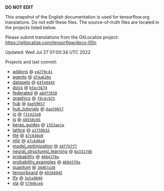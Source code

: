 __DO NOT EDIT__

This snapshot of the English documentation is used for tensorflow.org
translations. Do not edit these files. The source-of-truth files are located in
the projects listed below.

Please submit translations from the GitLocalize project: https://gitlocalize.com/tensorflow/docs-l10n

Updated: Wed Jul 27 07:00:34 UTC 2022

Projects and last commit:

- [addons](https://github.com/tensorflow/addons/tree/master/docs) @ <a href='https://github.com/tensorflow/addons/commit/e4279c414c2ca7365bc24c2033086ba114f1e004'><code>e4279c41</code></a>
- [agents](https://github.com/tensorflow/agents/tree/master/docs) @ <a href='https://github.com/tensorflow/agents/commit/d74a620e2bb6f2ae61da0ed231e70125ac2b9855'><code>d74a620e</code></a>
- [datasets](https://github.com/tensorflow/datasets/tree/master/docs) @ <a href='https://github.com/tensorflow/datasets/commit/64fe044556765556955897c5a8981338bfdb30fc'><code>64fe0445</code></a>
- [docs](https://github.com/tensorflow/docs/tree/master/site/en) @ <a href='https://github.com/tensorflow/docs/commit/b5ec567465bf1c9a16bd12633aef6e16b431fffc'><code>b5ec5674</code></a>
- [federated](https://github.com/tensorflow/federated/tree/main/docs) @ <a href='https://github.com/tensorflow/federated/commit/a8df3918e24c1f43ec7d525e0ee01799cd7f0a70'><code>a8df3918</code></a>
- [graphics](https://github.com/tensorflow/graphics/tree/master/tensorflow_graphics/g3doc) @ <a href='https://github.com/tensorflow/graphics/commit/f0c4c9256c9b1a6a5337762d763e4910631c65c4'><code>f0c4c925</code></a>
- [hub](https://github.com/tensorflow/hub/tree/master/docs) @ <a href='https://github.com/tensorflow/hub/commit/dae59657fa8acbad33887af850789bd5b52c3916'><code>dae59657</code></a>
- [hub_tutorials](https://github.com/tensorflow/hub/tree/master/examples/colab) @ <a href='https://github.com/tensorflow/hub/commit/dae59657fa8acbad33887af850789bd5b52c3916'><code>dae59657</code></a>
- [io](https://github.com/tensorflow/io/tree/master/docs) @ <a href='https://github.com/tensorflow/io/commit/f31422e0eeb08e6336411009d316ff9d0d36edf1'><code>f31422e0</code></a>
- [js](https://github.com/tensorflow/tfjs-website/tree/master/docs) @ <a href='https://github.com/tensorflow/tfjs-website/commit/48558c656e6c543a6275995b6287458f70e719a6'><code>48558c65</code></a>
- [keras_guides](https://github.com/tensorflow/docs/tree/snapshot-keras/site/en/guide/keras) @ <a href='https://github.com/tensorflow/docs/commit/1553ae1e4a149be71703e2ee60173b3d1e0e8c00'><code>1553ae1e</code></a>
- [lattice](https://github.com/tensorflow/lattice/tree/master/docs) @ <a href='https://github.com/tensorflow/lattice/commit/a1759b3243131cafca37d46b1977362dec8abee3'><code>a1759b32</code></a>
- [lite](https://github.com/tensorflow/tensorflow/tree/master/tensorflow/lite/g3doc) @ <a href='https://github.com/tensorflow/tensorflow/commit/47c640a961874f644cd071752835c7b792450bb8'><code>47c640a9</code></a>
- [mlir](https://github.com/tensorflow/tensorflow/tree/master/tensorflow/compiler/mlir/g3doc) @ <a href='https://github.com/tensorflow/tensorflow/commit/47c640a961874f644cd071752835c7b792450bb8'><code>47c640a9</code></a>
- [model_optimization](https://github.com/tensorflow/model-optimization/tree/master/tensorflow_model_optimization/g3doc) @ <a href='https://github.com/tensorflow/model-optimization/commit/10ff67f7601cf667e5c8b9783f23a68244b62ae9'><code>10ff67f7</code></a>
- [neural_structured_learning](https://github.com/tensorflow/neural-structured-learning/tree/master/g3doc) @ <a href='https://github.com/tensorflow/neural-structured-learning/commit/8a3317d61eb577ce73b04b4145a8acc330b1cf5e'><code>8a3317d6</code></a>
- [probability](https://github.com/tensorflow/probability/tree/main/tensorflow_probability/g3doc) @ <a href='https://github.com/tensorflow/probability/commit/4684370aa92c1cc4908d2ea87704f581160e0cd8'><code>4684370a</code></a>
- [probability_examples](https://github.com/tensorflow/probability/tree/main/tensorflow_probability/examples/jupyter_notebooks) @ <a href='https://github.com/tensorflow/probability/commit/4684370aa92c1cc4908d2ea87704f581160e0cd8'><code>4684370a</code></a>
- [quantum](https://github.com/tensorflow/quantum/tree/master/docs) @ <a href='https://github.com/tensorflow/quantum/commit/3dd67a38611c2987ba6dfb0577d7286114b1d53a'><code>3dd67a38</code></a>
- [tensorboard](https://github.com/tensorflow/tensorboard/tree/master/docs) @ <a href='https://github.com/tensorflow/tensorboard/commit/693049459c75b566707fb437759970333ba1b02c'><code>69304945</code></a>
- [tfx](https://github.com/tensorflow/tfx/tree/master/docs) @ <a href='https://github.com/tensorflow/tfx/commit/3e5a90485a49c9c11e998309cfacfb0d3362482e'><code>3e5a9048</code></a>
- [xla](https://github.com/tensorflow/tensorflow/tree/master/tensorflow/compiler/xla/g3doc) @ <a href='https://github.com/tensorflow/tensorflow/commit/57946ceb4b6119d6d0f49abbb2e3d1636a3b83a0'><code>57946ceb</code></a>

